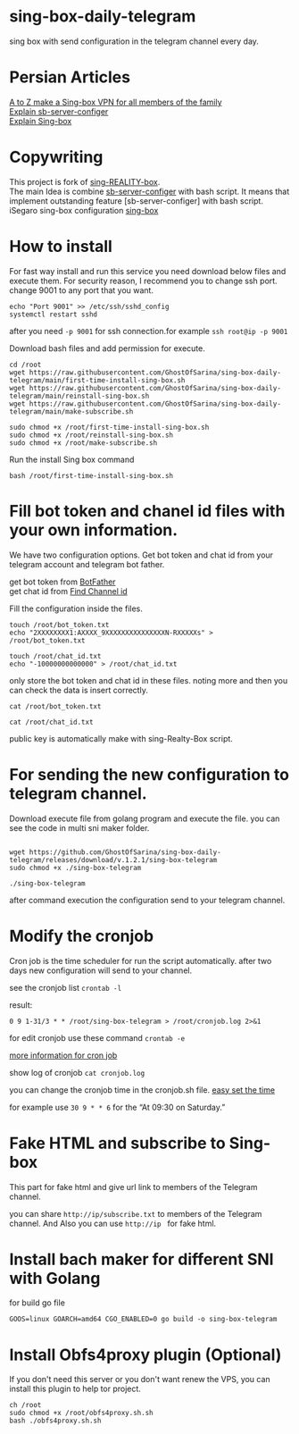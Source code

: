 # sing-box-daily-telegram
sing box with send configuration in the telegram channel every day.


# Persian Articles
[A to Z make a Sing-box VPN for all members of the family](https://telegra.ph/A-to-Z-make-a-Sing-box-VPN-for-all-members-of-the-family-06-01)<br />
[Explain sb-server-configer](https://telegra.ph/Small-family-servers-05-17)<br />
[Explain Sing-box](https://telegra.ph/How-run-Reality-protocol-with-Xray-or-Sing-box-Core-with-iSegaro-04-18)

# Copywriting
This project is fork of [sing-REALITY-box](https://github.com/deathline94/sing-REALITY-Box).<br />
The main Idea is combine [sb-server-configer](https://github.com/hrostami/sb-server-configer) with bash script.
It means that implement outstanding feature [sb-server-configer] with bash script.
iSegaro sing-box configuration [sing-box](https://raw.githubusercontent.com/iSegaro/Sing-Box/main/sing-box_config.json)


# How to install
For fast way install and run this service you need download below files and execute them. 
For security reason, I recommend you to change ssh port. change 9001 to any port that you want.

```
echo "Port 9001" >> /etc/ssh/sshd_config
systemctl restart sshd
```
after you need ``` -p 9001 ``` for ssh connection.for example ```ssh root@ip -p 9001```


Download bash files and add permission for execute.
```
cd /root
wget https://raw.githubusercontent.com/GhostOfSarina/sing-box-daily-telegram/main/first-time-install-sing-box.sh
wget https://raw.githubusercontent.com/GhostOfSarina/sing-box-daily-telegram/main/reinstall-sing-box.sh
wget https://raw.githubusercontent.com/GhostOfSarina/sing-box-daily-telegram/main/make-subscribe.sh

sudo chmod +x /root/first-time-install-sing-box.sh
sudo chmod +x /root/reinstall-sing-box.sh
sudo chmod +x /root/make-subscribe.sh

```

Run the install Sing box command
```
bash /root/first-time-install-sing-box.sh
```


# Fill bot token and chanel id files with your own information.


We have two configuration options. Get bot token and chat id from your telegram account and telegram bot father. <br />

get bot token from [BotFather](https://t.me/BotFather)<br />
get chat id from [Find Channel id](https://gist.github.com/mraaroncruz/e76d19f7d61d59419002db54030ebe35)


Fill the configuration inside the files.

```
touch /root/bot_token.txt
echo "2XXXXXXXX1:AXXXX_9XXXXXXXXXXXXXXXN-RXXXXXs" > /root/bot_token.txt

touch /root/chat_id.txt
echo "-10000000000000" > /root/chat_id.txt

```


only store the bot token and chat id in these files. noting more and then you can check the data is insert correctly.<br />


```cat /root/bot_token.txt```

```cat /root/chat_id.txt```


public key is automatically make with sing-Realty-Box script.<br />


# For sending the new configuration to telegram channel. 

Download execute file from golang program and execute the file. you can see the code in multi sni maker folder.

```

wget https://github.com/GhostOfSarina/sing-box-daily-telegram/releases/download/v.1.2.1/sing-box-telegram
sudo chmod +x ./sing-box-telegram

./sing-box-telegram
```

after command execution the configuration send to your telegram channel.


# Modify the cronjob
Cron job is the time scheduler for run the script automatically. after two days new configuration will send to your channel.


see the cronjob list
```crontab -l```

result:

```0 9 1-31/3 * * /root/sing-box-telegram > /root/cronjob.log 2>&1```



for edit cronjob use these command
```crontab -e```

[more information for cron job](https://www.youtube.com/watch?v=v952m13p-b4) 


show log of cronjob ``` cat cronjob.log ```

you can change the cronjob time in the cronjob.sh file. [easy set the time](https://crontab.guru/)


for example use ```30 9 * * 6``` for the “At 09:30 on Saturday.” 



# Fake HTML and subscribe to Sing-box 
This part for fake html and give url link to members of the Telegram channel.


you can share ```http://ip/subscribe.txt``` to members of the Telegram channel.
And Also you can use ```http://ip ``` for fake html.



# Install bach maker for different SNI with Golang 

for build go file
```
GOOS=linux GOARCH=amd64 CGO_ENABLED=0 go build -o sing-box-telegram
```



# Install Obfs4proxy plugin (Optional)
If you don't need this server or you don't want renew the VPS, you can install this plugin to help tor project.

```
ch /root
sudo chmod +x /root/obfs4proxy.sh.sh
bash ./obfs4proxy.sh.sh
```
